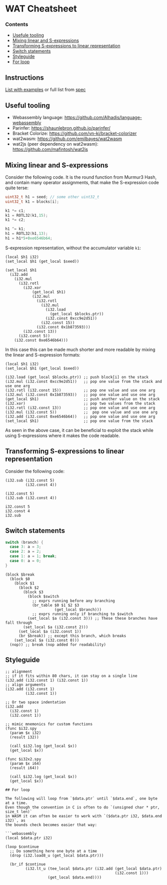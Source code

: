 # WAT Cheatsheet

### Contents

- [Usefule tooling](#useful-tooling)
- [Mixing linear and S-expressions](#mixing-linear-and-s-expressions)
- [Transforming S-expressions to linear representation](#transforming-s-expressions-to-linear-representation)
- [Switch statements](#switch-statements)
- [Styleguide](#styleguide)
- [For loop](#for-loop)

## Instructions

[List with examples](instructions.md) or full list from [spec](https://webassembly.github.io/spec/core/appendix/index-instructions.html)

## Useful tooling

* Webassembly language: https://github.com/Alhadis/language-webassembly
* Parinfer: https://shaunlebron.github.io/parinfer/
* Bracket Colorize: https://github.com/vn-ki/bracket-colorizer
* wat2wasm: https://github.com/emilbayes/wat2wasm
* wat2js (peer dependency on wat2wasm): https://github.com/mafintosh/wat2js

## Mixing linear and S-expressions

Consider the following code. It is the round function from Murmur3 Hash, and
contain many operator assignments, that make the S-expression code quite terse:

```c
uint32_t h1 = seed; // some other uint32_t
uint32_t k1 = blocks[i];

k1 *= c1;
k1 = ROTL32(k1,15);
k1 *= c2;

h1 ^= k1;
h1 = ROTL32(h1,13);
h1 = h1*5+0xe6546b64;
```

S-expression representation, without the accumulator variable `k1`:

```webassembly
(local $h1 i32)
(set_local $h1 (get_local $seed))

(set_local $h1
  (i32.add
    (i32.mul
      (i32.rotl
        (i32.xor
            (get_local $h1)
            (i32.mul
              (i32.rotl
                (i32.mul
                  (i32.load
                    (get_local $blocks.ptr))
                  (i32.const 0xcc9e2d51))
                (i32.const 15))
              (i32.const 0x1b873593)))
        (i32.const 13))
      (i32.const 5))
    (i32.const 0xe6546b64)))
```

In this case this can be made much shorter and more readable by mixing the
linear and S-expression formats:

```webassembly
(local $h1 i32)
(set_local $h1 (get_local $seed))

(i32.load (get_local $blocks.ptr)) ;; push block[i] on the stack
(i32.mul (i32.const 0xcc9e2d51))   ;; pop one value from the stack and use one arg
(i32.rotl (i32.const 15))          ;; pop one value and use one arg
(i32.mul (i32.const 0x1b873593))   ;; pop one value and use one arg
(get_local $h1)                    ;; push another value on the stack
(i32.xor)                          ;; pop two values from the stack
(i32.rotl (i32.const 13))          ;; pop one value and use one arg
(i32.mul (i32.const 5))            ;;  pop one value and use one arg
(i32.add (i32.const 0xe6546b64))   ;; pop one value and use one arg
(set_local $h1)                    ;; pop one value from the stack
```

As seen in the above case, it can be beneficial to exploit the stack while using
S-expressions where it makes the code readable.

## Transforming S-expressions to linear representation

Consider the following code:

```webassembly
(i32.sub (i32.const 5)
         (i32.const 4))
```

```webassembly
(i32.const 5)
(i32.sub (i32.const 4))
```

```webassembly
i32.const 5
i32.const 4
i32.sub
```

## Switch statements

```c
switch (branch) {
  case 3: a = 3;
  case 2: a = 2;
  case 1: a = 1; break;
  case 0: a = 0;
}
```

```webassembly
(block $break
  (block $0
    (block $1
      (block $2
        (block $3
          (block $switch
            ;; exprs running before any branching
            (br_table $0 $1 $2 $3
                      (get_local $branch)))
            ;; exprs running only if branching to $switch
          (set_local $a (i32.const 3))) ;; These these branches have fall through
        (set_local $a (i32.const 2)))
      (set_local $a (i32.const 1))
      (br $break)) ;; except this branch, which breaks
    (set_local $a (i32.const 0)))
  (nop)) ;; break (nop added for readability)
```

## Styleguide

```webassembly
;; alignment
;; if it fits within 80 chars, it can stay on a single line
(i32.add (i32.const 1) (i32.const 1))
;; align arguments
(i32.add (i32.const 1)
         (i32.const 1))

;; Or two space indentation
(i32.add
  (i32.const 1)
  (i32.const 1))

;; mimic mnemonics for custom functions
(func $i32.spy
  (param $x i32)
  (result i32))

  (call $i32.log (get_local $x))
  (get_local $x))

(func $i32x2.spy
  (param $x i64)
  (result i64))

  (call $i32.log (get_local $x))
  (get_local $x))

## For loop

The following will loop from `$data.ptr` until `$data.end`, one byte at a time.
Even though the convention in C is often to do `(unsigned char * ptr, size_t len)`
in WASM it can often be easier to work with `($data.ptr i32, $data.end i32)`, as
the bounds check becomes easier that way:

```webassembly
(local $data.ptr i32)

(loop $continue
  ;; Do something here one byte at a time
  (drop (i32.load8_u (get_local $data.ptr)))

  (br_if $continue
         (i32.lt_u (tee_local $data.ptr (i32.add (get_local $data.ptr)
                                                 (i32.const 1)))
                   (get_local $data.end))))
```
